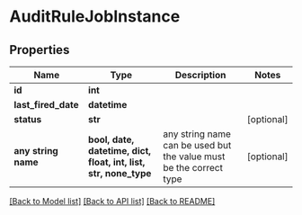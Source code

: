 # AuditRuleJobInstance


## Properties
Name | Type | Description | Notes
------------ | ------------- | ------------- | -------------
**id** | **int** |  |
**last_fired_date** | **datetime** |  |
**status** | **str** |  | [optional]
**any string name** | **bool, date, datetime, dict, float, int, list, str, none_type** | any string name can be used but the value must be the correct type | [optional]

[[Back to Model list]](../README.md#documentation-for-models) [[Back to API list]](../README.md#documentation-for-api-endpoints) [[Back to README]](../README.md)
